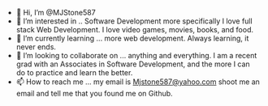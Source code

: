 - 👋 Hi, I’m @MJStone587
- 👀 I’m interested in .. Software Development more specifically I love full stack Web Development. I love video games, movies, books, and food. 
- 🌱 I’m currently learning ... more web development. Always learning, it never ends. 
- 💞️ I’m looking to collaborate on ... anything and everything. I am a recent grad with an Associates in Software Development, and the more I can do to practice and learn the better.
- 📫 How to reach me ... my email is Mjstone587@yahoo.com shoot me an email and tell me that you found me on Github.

<!---
MJStone587/MJStone587 is a ✨ special ✨ repository because its `README.md` (this file) appears on your GitHub profile.
You can click the Preview link to take a look at your changes.
--->

